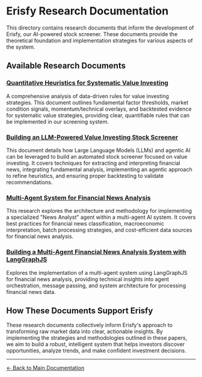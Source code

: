 # Erisfy Research Documentation

This directory contains research documents that inform the development of Erisfy, our AI-powered stock screener. These documents provide the theoretical foundation and implementation strategies for various aspects of the system.

## Available Research Documents


### [Quantitative Heuristics for Systematic Value Investing](./Quantitative%20Heuristics%20for%20Systematic%20Value%20Investing.md)

A comprehensive analysis of data-driven rules for value investing strategies. This document outlines fundamental factor thresholds, market condition signals, momentum/technical overlays, and backtested evidence for systematic value strategies, providing clear, quantifiable rules that can be implemented in our screening system.

### [Building an LLM-Powered Value Investing Stock Screener](./Building%20an%20LLM-Powered%20Value%20Investing%20Stock%20Screener.md)

This document details how Large Language Models (LLMs) and agentic AI can be leveraged to build an automated stock screener focused on value investing. It covers techniques for extracting and interpreting financial news, integrating fundamental analysis, implementing an agentic approach to refine heuristics, and ensuring proper backtesting to validate recommendations.

### [Multi-Agent System for Financial News Analysis](./Multi-Agent%20System%20for%20Financial%20News%20Analysis.md)

This research explores the architecture and methodology for implementing a specialized "News Analyst" agent within a multi-agent AI system. It covers best practices for financial news classification, macroeconomic interpretation, batch processing strategies, and cost-efficient data sources for financial news analysis.

### [Building a Multi-Agent Financial News Analysis System with LangGraphJS](./Building%20a%20Multi-Agent%20Financial%20News%20Analysis%20System%20with%20LangGraphJS.md)

Explores the implementation of a multi-agent system using LangGraphJS for financial news analysis, providing technical insights into agent orchestration, message passing, and system architecture for processing financial news data.

## How These Documents Support Erisfy

These research documents collectively inform Erisfy's approach to transforming raw market data into clear, actionable insights. By implementing the strategies and methodologies outlined in these papers, we aim to build a robust, intelligent system that helps investors discover opportunities, analyze trends, and make confident investment decisions.

---

[← Back to Main Documentation](../README.md)
